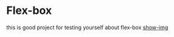 # Flex-box
this is good project for testing yourself about flex-box
[show-img](./project/images/Interactive-ART.png)
